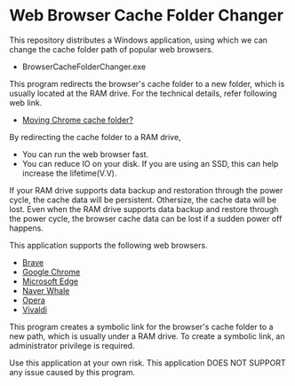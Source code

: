 # Web Browser Cache Folder Changer
This repository distributes a Windows application, using which we can change the cache folder path of popular web browsers.
- BrowserCacheFolderChanger.exe

This program redirects the browser's cache folder to a new folder, which is usually located at the RAM drive. For the technical details, refer following web link.
- [Moving Chrome cache folder?](https://superuser.com/questions/866016/moving-chrome-cache-folder)

By redirecting the cache folder to a RAM drive,
- You can run the web browser fast.
- You can reduce IO on your disk. If you are using an SSD, this can help increase the lifetime(V.V).

If your RAM drive supports data backup and restoration through the power cycle, the cache data will be persistent. Othersize, the cache data will be lost. Even when the RAM drive supports data backup and restore through the power cycle, the browser cache data can be lost if a sudden power off happens.

This application supports the following web browsers.
- [Brave](https://brave.com/)
- [Google Chrome](https://www.google.com/)
- [Microsoft Edge](https://www.microsoft.com/edge/)
- [Naver Whale](https://whale.naver.com/)
- [Opera](https://www.opera.com/)
- [Vivaldi](https://vivaldi.com/)

This program creates a symbolic link for the browser's cache folder to a new path, which is usually under a RAM drive. To create a symbolic link, an administrator privilege is required.

Use this application at your own risk. This application DOES NOT SUPPORT any issue caused by this program.

